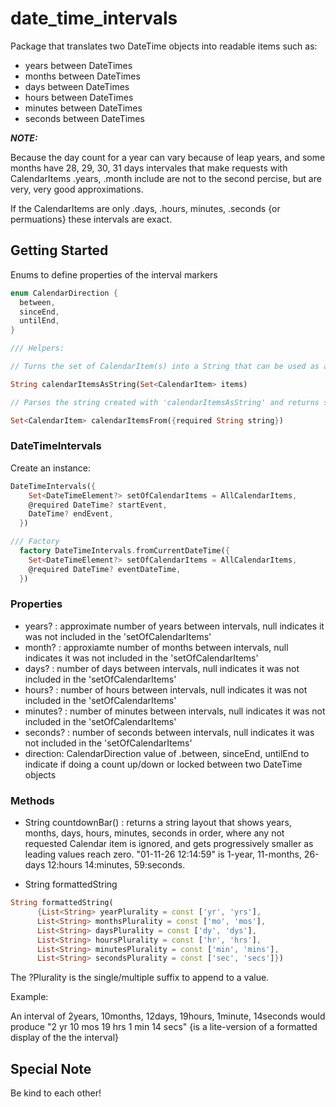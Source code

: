 # date_time_intervals

Package that translates two DateTime objects into readable items such as:

- years between DateTimes
- months between DateTimes
- days between DateTimes
- hours between DateTimes
- minutes between DateTimes
- seconds between DateTimes

***NOTE:***

Because the day count for a year can vary because of leap years, and some months have 28, 29, 30, 31 days intervales that
make requests with CalendarItems .years, .month include are not to the second percise, but are very, very good approximations.

If the CalendarItems are only .days, .hours, minutes, .seconds {or permuations} these intervals are exact.

## Getting Started

Enums to define properties of the interval markers

```dart
enum CalendarDirection {
  between,
  sinceEnd,
  untilEnd,
}

/// Helpers:

// Turns the set of CalendarItem(s) into a String that can be used as a tag in something like SQLite, or MongoDB, etc

String calendarItemsAsString(Set<CalendarItem> items)

// Parses the string created with 'calendarItemsAsString' and returns set of DataItems

Set<CalendarItem> calendarItemsFrom({required String string})
```

### DateTimeIntervals

Create an instance:

```dart
DateTimeIntervals({
    Set<DateTimeElement?> setOfCalendarItems = AllCalendarItems,
    @required DateTime? startEvent,
    DateTime? endEvent,
  })

/// Factory
  factory DateTimeIntervals.fromCurrentDateTime({
    Set<DateTimeElement?> setOfCalendarItems = AllCalendarItems,
    @required DateTime? eventDateTime,
  })
```

### Properties

- years?   : approximate number of years between intervals, null indicates it was not included in the 'setOfCalendarItems'
- month?   : approxiamte number of months between intervals, null indicates it was not included in the 'setOfCalendarItems'
- days?    : number of days between intervals,  null indicates it was not included in the 'setOfCalendarItems'
- hours?   : number of hours between intervals,  null indicates it was not included in the 'setOfCalendarItems'
- minutes? : number of minutes between intervals,  null indicates it was not included in the 'setOfCalendarItems'
- seconds? : number of seconds between intervals,  null indicates it was not included in the 'setOfCalendarItems'
- direction: CalendarDirection value of .between, sinceEnd, untilEnd to indicate if doing a count up/down or locked between two DateTime objects

### Methods

- String countdownBar() : returns a string layout that shows years, months, days, hours, minutes, seconds in order, where any not requested Calendar item is ignored, and gets progressively smaller as leading values reach zero. "01-11-26 12:14:59" is 1-year, 11-months, 26-days 12:hours 14:minutes, 59:seconds.

- String formattedString

```dart
String formattedString(
      {List<String> yearPlurality = const ['yr', 'yrs'],
      List<String> monthsPlurality = const ['mo', 'mos'],
      List<String> daysPlurality = const ['dy', 'dys'],
      List<String> hoursPlurality = const ['hr', 'hrs'],
      List<String> minutesPlurality = const ['min', 'mins'],
      List<String> secondsPlurality = const ['sec', 'secs']})
```

The ?Plurality is the single/multiple suffix to append to a value.

Example:

An interval of 2years, 10months, 12days, 19hours, 1minute, 14seconds would produce "2 yr 10 mos 19 hrs 1 min 14 secs" {is a lite-version of a formatted display of the the interval}

## Special Note

Be kind to each other!
